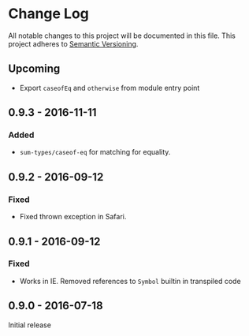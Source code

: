 # Change Log

All notable changes to this project will be documented in this file.
This project adheres to [Semantic Versioning](http://semver.org/).

## Upcoming
* Export `caseofEq` and `otherwise` from module entry point

## 0.9.3 - 2016-11-11
### Added
- `sum-types/caseof-eq` for matching for equality.

## 0.9.2 - 2016-09-12
### Fixed
- Fixed thrown exception in Safari.

## 0.9.1 - 2016-09-12
### Fixed
- Works in IE. Removed references to `Symbol` builtin in transpiled code

## 0.9.0 - 2016-07-18
Initial release
